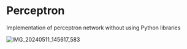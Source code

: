 # Perceptron
Implementation of perceptron network without using Python libraries

![IMG_20240511_145617_583](https://github.com/TNB-AI-Lab/Perceptron/assets/103449830/fde0c9cf-b5a7-403f-9ab3-1b4503c8bc2c)
